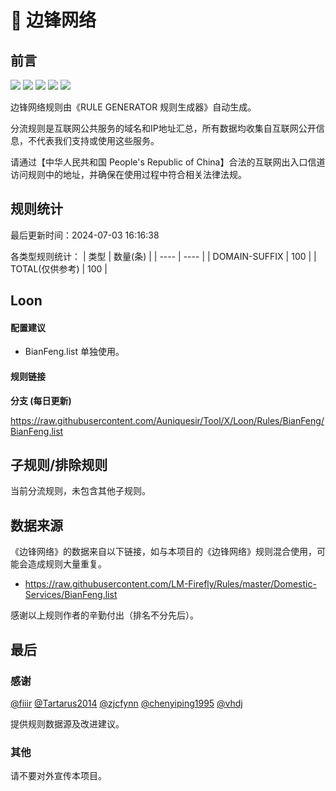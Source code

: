 # 🧸 边锋网络

## 前言

![](https://shields.io/badge/-移除重复规则-ff69b4) ![](https://shields.io/badge/-DOMAIN与DOMAIN--SUFFIX合并-green) ![](https://shields.io/badge/-DOMAIN--SUFFIX间合并-critical) ![](https://shields.io/badge/-DOMAIN--SUFFIX与DOMAIN--KEYWORD合并-blue) ![](https://shields.io/badge/-IP--CIDR(6)合并-blueviolet) 

边锋网络规则由《RULE GENERATOR 规则生成器》自动生成。

分流规则是互联网公共服务的域名和IP地址汇总，所有数据均收集自互联网公开信息，不代表我们支持或使用这些服务。

请通过【中华人民共和国 People's Republic of China】合法的互联网出入口信道访问规则中的地址，并确保在使用过程中符合相关法律法规。

## 规则统计

最后更新时间：2024-07-03 16:16:38

各类型规则统计：
| 类型 | 数量(条)  | 
| ---- | ----  |
| DOMAIN-SUFFIX | 100  | 
| TOTAL(仅供参考) | 100  | 


## Loon 

#### 配置建议
- BianFeng.list 单独使用。

#### 规则链接
**分支 (每日更新)**

https://raw.githubusercontent.com/Auniquesir/Tool/X/Loon/Rules/BianFeng/BianFeng.list











## 子规则/排除规则


当前分流规则，未包含其他子规则。

## 数据来源

《边锋网络》的数据来自以下链接，如与本项目的《边锋网络》规则混合使用，可能会造成规则大量重复。

- https://raw.githubusercontent.com/LM-Firefly/Rules/master/Domestic-Services/BianFeng.list


感谢以上规则作者的辛勤付出（排名不分先后）。

## 最后

### 感谢

[@fiiir](https://github.com/fiiir) [@Tartarus2014](https://github.com/Tartarus2014) [@zjcfynn](https://github.com/zjcfynn) [@chenyiping1995](https://github.com/chenyiping1995) [@vhdj](https://github.com/vhdj)

提供规则数据源及改进建议。

### 其他

请不要对外宣传本项目。